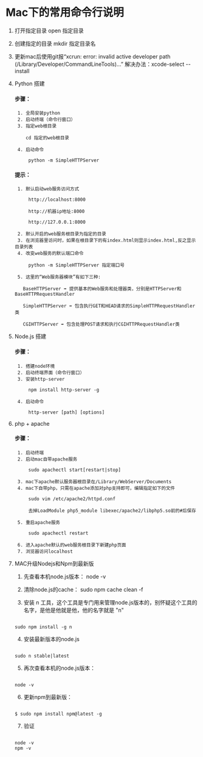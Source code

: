 # Mac下的常用命令行说明

1. 打开指定目录
open 指定目录

2. 创建指定的目录
mkdir 指定目录名

3. 更新mac后使用git报“xcrun: error: invalid active developer path (/Library/Developer/CommandLineTools)...”
解决办法：xcode-select --install

4. Python 搭建

	#### 步骤：
		1. 全局安装python
		2. 启动终端（命令行窗口）
		3. 指定web根目录

		   cd 指定的web根目录

	    4. 启动命令

			python -m SimpleHTTPServer

	#### 提示：
		1. 默认启动web服务访问方式

			http://localhost:8000

			http://机器ip地址:8000

			http://127.0.0.1:8000

		2. 默认开启的web服务根目录为指定的目录
		3. 在浏览器里访问时，如果在根目录下的有index.html则显示index.html,反之显示目录列表
		4. 改变web服务的默认端口命令

			python -m SimpleHTTPServer 指定端口号

		5. 这里的“Web服务器模块”有如下三种:

		  BaseHTTPServer ➡ ️提供基本的Web服务和处理器类，分别是HTTPServer和BaseHTTPRequestHandler
          
          SimpleHTTPServer ➡ ️包含执行GET和HEAD请求的SimpleHTTPRequestHandler类
          
          CGIHTTPServer ➡ ️包含处理POST请求和执行CGIHTTPRequestHandler类


5. Node.js 搭建
	#### 步骤：
		1. 搭建node环境
		2. 启动终端界面（命令行窗口）
		3. 安装http-server

			npm install http-server -g

		4. 启动命令

			http-server [path] [options]


6. php + apache
	#### 步骤：
		1. 启动终端
		2. 启动mac自带apache服务

			sudo apachectl start[restart|stop]

		3. mac下apache默认服务器根目录在/Library/WebServer/Documents
		4. mac下自带php，只需在apache添加对php支持即可，编辑指定如下的文件

			sudo vim /etc/apache2/httpd.conf

			去掉LoadModule php5_module libexec/apache2/libphp5.so前的#后保存

		5. 重启apache服务

			sudo apachectl restart

		6. 进入apache默认的web服务根目录下新建php页面
		7. 浏览器访问localhost



7. MAC升级Nodejs和Npm到最新版
	1. 先查看本机node.js版本：
	node -v

	2. 清除node.js的cache：
	sudo npm cache clean -f

	3. 安装 n 工具，这个工具是专门用来管理node.js版本的，别怀疑这个工具的名字，是他是他就是他，他的名字就是 "n"
	```

	sudo npm install -g n
	```

	4. 安装最新版本的node.js
	```

	sudo n stable|latest
	```

	5. 再次查看本机的node.js版本：
	```

	node -v
	```

	6. 更新npm到最新版：
	```

	$ sudo npm install npm@latest -g
	```

	7. 验证
	```

	node -v
	npm -v
	```
